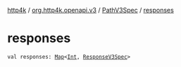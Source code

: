 [http4k](../../index.md) / [org.http4k.openapi.v3](../index.md) / [PathV3Spec](index.md) / [responses](./responses.md)

# responses

`val responses: `[`Map`](https://kotlinlang.org/api/latest/jvm/stdlib/kotlin.collections/-map/index.html)`<`[`Int`](https://kotlinlang.org/api/latest/jvm/stdlib/kotlin/-int/index.html)`, `[`ResponseV3Spec`](../-response-v3-spec/index.md)`>`